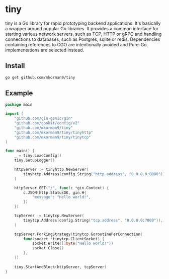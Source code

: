 # tiny

tiny is a Go library for rapid prototyping backend applications. It's basically a wrapper around popular Go libraries.
It provides a common interface for starting various network servers, such as TCP, HTTP or gRPC and handling connections
to databases, such as Postgres, sqlite or redis. Dependencies containing references to CGO are intentionally avoided
and Pure-Go implementations are selected instead.

## Install
```bash
go get github.com/mkorman9/tiny
```

## Example

```go
package main

import (
	"github.com/gin-gonic/gin"
	"github.com/gookit/config/v2"
	"github.com/mkorman9/tiny"
	"github.com/mkorman9/tiny/tinyhttp"
	"github.com/mkorman9/tiny/tinytcp"
)

func main() {
	_ = tiny.LoadConfig()
	tiny.SetupLogger()

	httpServer := tinyhttp.NewServer(
		tinyhttp.Address(config.String("http.address", "0.0.0.0:8080")),
	)

	httpServer.GET("/", func(c *gin.Context) {
		c.JSON(http.StatusOK, gin.H{
			"message": "Hello world!",
		})
	})

	tcpServer := tinytcp.NewServer(
		tinytcp.Address(config.String("tcp.address", "0.0.0.0:7000")),
	)

	tcpServer.ForkingStrategy(tinytcp.GoroutinePerConnection(
		func(socket *tinytcp.ClientSocket) {
			socket.Write([]byte("Hello world!"))
			socket.Close()
        },
	))
	
	tiny.StartAndBlock(httpServer, tcpServer)
}
```
